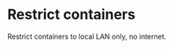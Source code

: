 Restrict containers
=============================

Restrict containers to local LAN only, no internet.
